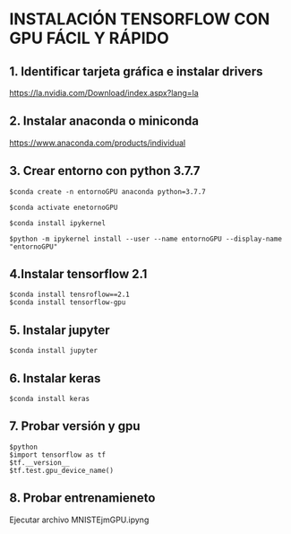 # INSTALACIÓN TENSORFLOW CON GPU FÁCIL Y RÁPIDO

## 1. Identificar tarjeta gráfica e instalar drivers
  https://la.nvidia.com/Download/index.aspx?lang=la
  
## 2. Instalar anaconda o miniconda
  https://www.anaconda.com/products/individual
  
## 3. Crear entorno con python 3.7.7
    $conda create -n entornoGPU anaconda python=3.7.7
    
    $conda activate enetornoGPU
    
    $conda install ipykernel
    
    $python -m ipykernel install --user --name entornoGPU --display-name "entornoGPU"
  
## 4.Instalar tensorflow 2.1
    $conda install tensroflow==2.1
    $conda install tensorflow-gpu

## 5. Instalar jupyter
    $conda install jupyter

## 6. Instalar keras
    $conda install keras

## 7. Probar versión y gpu
    $python
    $import tensorflow as tf
    $tf.__version__
    $tf.test.gpu_device_name()

## 8. Probar entrenamieneto 
   Ejecutar archivo MNISTEjmGPU.ipyng
